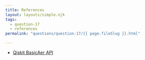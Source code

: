 ```yaml
---
title: References
layout: layouts/simple.njk
tags:
  - question-17
  - references
permalink: "questions/question-17/{{ page.fileSlug }}.html"

---
```



* [Qiskit BasicAer API](https://qiskit.org/documentation/apidoc/providers_basicaer.html#module-qiskit.providers.basicaer)
